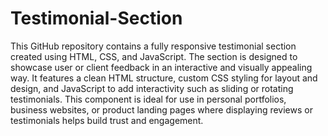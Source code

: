 # Testimonial-Section
This GitHub repository contains a fully responsive testimonial section created using HTML, CSS, and JavaScript. The section is designed to showcase user or client feedback in an interactive and visually appealing way. It features a clean HTML structure, custom CSS styling for layout and design, and JavaScript to add interactivity such as sliding or rotating testimonials. This component is ideal for use in personal portfolios, business websites, or product landing pages where displaying reviews or testimonials helps build trust and engagement.
